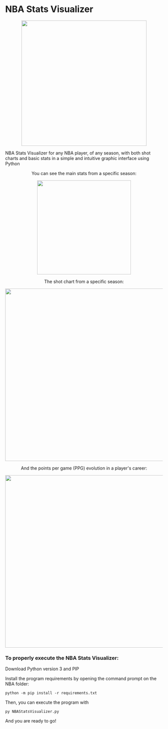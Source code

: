# NBA Stats Visualizer

<p align="center">
<img src="https://user-images.githubusercontent.com/57769272/160888611-9d86f7f3-4031-473b-92dd-1c98dab0c486.png" width="400">
</p>

NBA Stats Visualizer for any NBA player, of any season, with both shot charts and basic stats in a simple and intuitive graphic interface using Python

<p align="center">
You can see the main stats from a specific season:
</p>

<p align="center">
<img src="https://user-images.githubusercontent.com/57769272/160889386-349ebe44-f092-4e0c-9a6a-f3aea86d6175.png" width="300">
</p>

<p align="center">
The shot chart from a specific season:
</p>

<p align="center">
<img src="https://user-images.githubusercontent.com/57769272/160507911-bcbb56fb-1424-4783-b706-189a0cd5e56c.png" width="550">
</p>

<p align="center">
And the points per game (PPG) evolution in a player's career:
</p>

<p align="center">
<img src="https://user-images.githubusercontent.com/57769272/160888783-17dcd88a-bf35-4a26-bd7e-911e8883541e.png" width="550">
</p>

### To properly execute the NBA Stats Visualizer:

Download Python version 3 and PIP

Install the program requirements by opening the command prompt on the NBA folder:
```
python -m pip install -r requirements.txt
```
Then, you can execute the program with
```
py NBAStatsVisualizer.py
```
And you are ready to go! 
